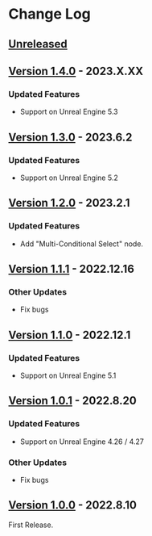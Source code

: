 # Change Log

## [Unreleased](https://github.com/colory-games/UEPlugin-AdvancedControlFlow/compare/v1.4.0...main)

## [Version 1.4.0](https://github.com/colory-games/UEPlugin-AdvancedControlFlow/compare/v1.3.0...v1.4.0) - 2023.X.XX

### Updated Features

* Support on Unreal Engine 5.3

## [Version 1.3.0](https://github.com/colory-games/UEPlugin-AdvancedControlFlow/compare/v1.2.0...v1.3.0) - 2023.6.2

### Updated Features

* Support on Unreal Engine 5.2

## [Version 1.2.0](https://github.com/colory-games/UEPlugin-AdvancedControlFlow/compare/v1.1.1...v1.2.0) - 2023.2.1

### Updated Features

* Add "Multi-Conditional Select" node.

## [Version 1.1.1](https://github.com/colory-games/UEPlugin-AdvancedControlFlow/compare/v1.1.0...v1.1.1) - 2022.12.16

### Other Updates

* Fix bugs

## [Version 1.1.0](https://github.com/colory-games/UEPlugin-AdvancedControlFlow/compare/v1.0.1...v1.1.0) - 2022.12.1

### Updated Features

* Support on Unreal Engine 5.1

## [Version 1.0.1](https://github.com/colory-games/UEPlugin-AdvancedControlFlow/compare/v1.0.0...v1.0.1) - 2022.8.20

### Updated Features

* Support on Unreal Engine 4.26 / 4.27

### Other Updates

* Fix bugs

## [Version 1.0.0](https://github.com/colory-games/UEPlugin-AdvancedControlFlow/compare/23eed9253287f55a561c6dfa723167a8a10a3a8a...v1.0.0) - 2022.8.10

First Release.
